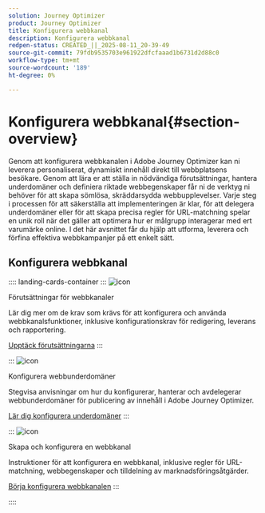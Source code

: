 ```yaml
---
solution: Journey Optimizer
product: Journey Optimizer
title: Konfigurera webbkanal
description: Konfigurera webbkanal
redpen-status: CREATED_||_2025-08-11_20-39-49
source-git-commit: 79fdb9535703e961922dfcfaaad1b6731d2d88c0
workflow-type: tm+mt
source-wordcount: '189'
ht-degree: 0%

---
```



# Konfigurera webbkanal{#section-overview}

Genom att konfigurera webbkanalen i Adobe Journey Optimizer kan ni leverera personaliserat, dynamiskt innehåll direkt till webbplatsens besökare. Genom att lära er att ställa in nödvändiga förutsättningar, hantera underdomäner och definiera riktade webbegenskaper får ni de verktyg ni behöver för att skapa sömlösa, skräddarsydda webbupplevelser. Varje steg i processen för att säkerställa att implementeringen är klar, för att delegera underdomäner eller för att skapa precisa regler för URL-matchning spelar en unik roll när det gäller att optimera hur er målgrupp interagerar med ert varumärke online. I det här avsnittet får du hjälp att utforma, leverera och förfina effektiva webbkampanjer på ett enkelt sätt.

## Konfigurera webbkanal

:::: landing-cards-container
:::
![icon](https://cdn.experienceleague.adobe.com/icons/book.svg)

Förutsättningar för webbkanaler

Lär dig mer om de krav som krävs för att konfigurera och använda webbkanalsfunktioner, inklusive konfigurationskrav för redigering, leverans och rapportering.

[Upptäck förutsättningarna](../using/web/web-prerequisites.md)
:::

:::
![icon](https://cdn.experienceleague.adobe.com/icons/gear.svg)

Konfigurera webbunderdomäner

Stegvisa anvisningar om hur du konfigurerar, hanterar och avdelegerar webbunderdomäner för publicering av innehåll i Adobe Journey Optimizer.

[Lär dig konfigurera underdomäner](../using/web/web-delegated-subdomains.md)
:::

:::
![icon](https://cdn.experienceleague.adobe.com/icons/circle-play.svg)

Skapa och konfigurera en webbkanal

Instruktioner för att konfigurera en webbkanal, inklusive regler för URL-matchning, webbegenskaper och tilldelning av marknadsföringsåtgärder.

[Börja konfigurera webbkanalen](../using/web/web-configuration.md)
:::

::::
